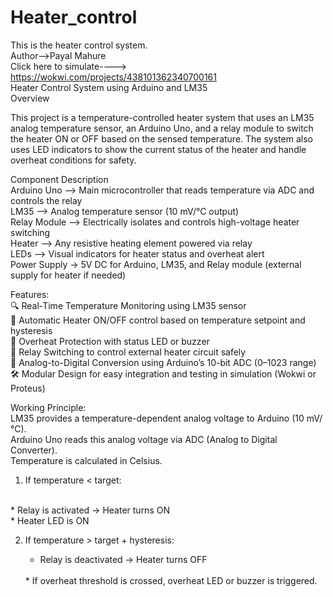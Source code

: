 # Heater_control
This is the heater control system.
<br>
Author-->Payal Mahure
<br>
Click here to simulate----> https://wokwi.com/projects/438101362340700161
<br>
Heater Control System using Arduino and LM35
<br>
 Overview
 <br>

This project is a temperature-controlled heater system that uses an LM35 analog temperature sensor, an Arduino Uno, and a relay module to switch the heater ON or OFF based on the sensed temperature. The system also uses LED indicators to show the current status of the heater and handle overheat conditions for safety.
<br>

Component	        Description
<br>
Arduino Uno	 -->     Main microcontroller that reads temperature via ADC and controls the relay
<br>
LM35	        --> Analog temperature sensor (10 mV/°C output)
<br>
Relay Module	--> Electrically isolates and controls high-voltage heater switching
<br>
Heater	      --> Any resistive heating element powered via relay
<br>
LEDs	        --> Visual indicators for heater status and overheat alert
<br>
Power Supply	 -> 5V DC for Arduino, LM35, and Relay module (external supply for heater if needed)
<br>

Features:
<br>
 🔍 Real-Time Temperature Monitoring using LM35 sensor
<br>
🔄 Automatic Heater ON/OFF control based on temperature setpoint and hysteresis
<br>
🚨 Overheat Protection with status LED or buzzer
<br>
🔌 Relay Switching to control external heater circuit safely
<br>
📶 Analog-to-Digital Conversion using Arduino’s 10-bit ADC (0–1023 range)
<br>
🛠️ Modular Design for easy integration and testing in simulation (Wokwi or Proteus)
<br>

Working Principle:
<br>
LM35 provides a temperature-dependent analog voltage to Arduino (10 mV/°C).
<br>
Arduino Uno reads this analog voltage via ADC (Analog to Digital Converter).
<br>
Temperature is calculated in Celsius.
<br>
1) If temperature < target:
<br>
   * Relay is activated → Heater turns ON
    <br>
   * Heater LED is ON

2) If temperature > target + hysteresis:

   * Relay is deactivated → Heater turns OFF
    <br>
   * If overheat threshold is crossed, overheat LED or buzzer is triggered.
     

